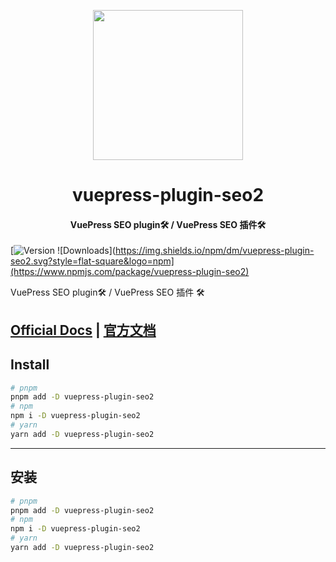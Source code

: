 <!-- markdownlint-disable -->
<p align="center">
  <img width="240" src="https://plugin-seo2.vuejs.press/logo.svg" style="text-align: center;">
</p>
<h1 align="center">vuepress-plugin-seo2</h1>
<h4 align="center">VuePress SEO plugin🛠 / VuePress SEO 插件🛠</h4>

[![Version](https://img.shields.io/npm/v/vuepress-plugin-seo2.svg?style=flat-square&logo=npm) ![Downloads](https://img.shields.io/npm/dm/vuepress-plugin-seo2.svg?style=flat-square&logo=npm](https://www.npmjs.com/package/vuepress-plugin-seo2)

<!-- markdownlint-restore -->

VuePress SEO plugin🛠 / VuePress SEO 插件 🛠

## [Official Docs](https://plugin-seo2.vuejs.press/) | [官方文档](https://plugin-seo2.vuejs.press/zh/)

## Install

```bash
# pnpm
pnpm add -D vuepress-plugin-seo2
# npm
npm i -D vuepress-plugin-seo2
# yarn
yarn add -D vuepress-plugin-seo2
```

---

## 安装

```bash
# pnpm
pnpm add -D vuepress-plugin-seo2
# npm
npm i -D vuepress-plugin-seo2
# yarn
yarn add -D vuepress-plugin-seo2
```
